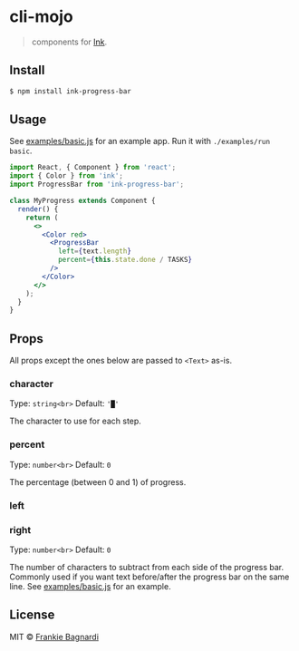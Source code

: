 # cli-mojo

> components for [Ink](https://github.com/vadimdemedes/ink).

## Install

```sh
$ npm install ink-progress-bar
```

## Usage

See [examples/basic.js](examples/basic.js) for an example app. Run it with `./examples/run basic`.

```jsx
import React, { Component } from 'react';
import { Color } from 'ink';
import ProgressBar from 'ink-progress-bar';

class MyProgress extends Component {
  render() {
    return (
      <>
        <Color red>
          <ProgressBar
            left={text.length}
            percent={this.state.done / TASKS}
          />
        </Color>
      </>
    );
  }
}
```

## Props

All props except the ones below are passed to `<Text>` as-is.

### character

Type: `string<br>`
Default: `'█'`

The character to use for each step.

### percent

Type: `number<br>`
Default: `0`

The percentage (between 0 and 1) of progress.

### left

### right

Type: `number<br>`
Default: `0`

The number of characters to subtract from each side of the progress bar. Commonly used if you want text before/after the progress bar on the same line. See [examples/basic.js](examples/basic.js) for an example.

## License

MIT © [Frankie Bagnardi](https://github.com/brigand)
